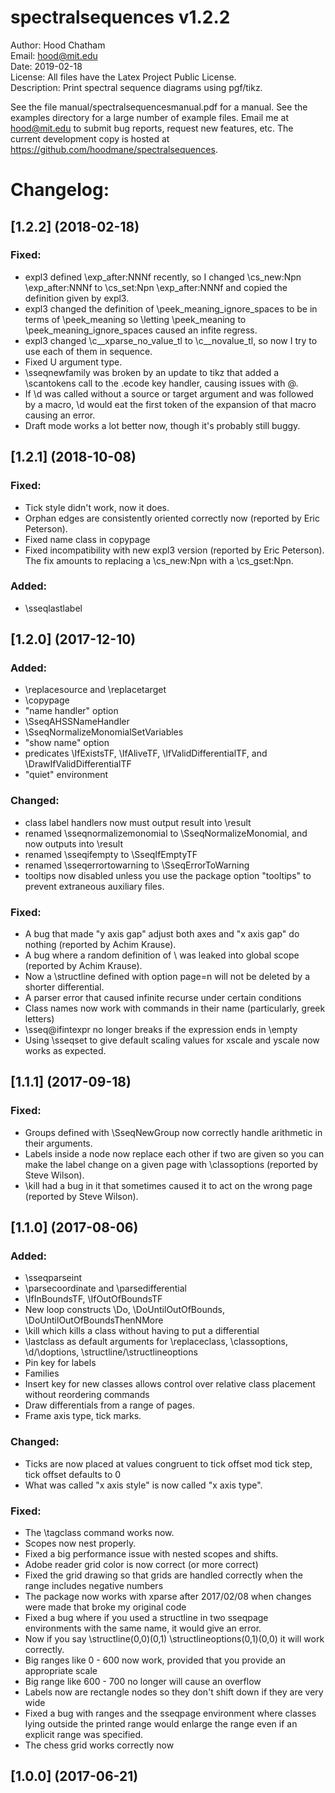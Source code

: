
spectralsequences v1.2.2
========================
Author: Hood Chatham  
Email: hood@mit.edu  
Date: 2019-02-18  
License: All files have the Latex Project Public License.  
Description: Print spectral sequence diagrams using pgf/tikz.  


See the file manual/spectralsequencesmanual.pdf for a manual. See the examples directory for a large number of example files.
Email me at hood@mit.edu to submit bug reports, request new features, etc. The current development copy is hosted at https://github.com/hoodmane/spectralsequences. 

Changelog:
==========
## [1.2.2] (2018-02-18)
### Fixed:
- expl3 defined \exp_after:NNNf recently, so I changed \cs_new:Npn \exp_after:NNNf to \cs_set:Npn \exp_after:NNNf and copied the definition given by
  expl3.
- expl3 changed the definition of \peek_meaning_ignore_spaces to be in terms of \peek_meaning so \letting \peek_meaning to \peek_meaning_ignore_spaces 
  caused an infite regress. 
- expl3 changed \c__xparse_no_value_tl to \c__novalue_tl, so now I try to use each of them in sequence.
- Fixed U argument type.
- \sseqnewfamily was broken by an update to tikz that added a \scantokens call to the .ecode key handler, causing issues with @.
- If \d was called without a source or target argument and was followed by a macro, \d would eat the first token of the expansion of that macro
  causing an error. 
- Draft mode works a lot better now, though it's probably still buggy.

## [1.2.1] (2018-10-08)
### Fixed:
- Tick style didn't work, now it does.
- Orphan edges are consistently oriented correctly now (reported by Eric Peterson).
- Fixed name class in copypage
- Fixed incompatibility with new expl3 version (reported by Eric Peterson). The fix amounts to replacing a \cs_new:Npn with a \cs_gset:Npn.

### Added:
- \sseqlastlabel

## [1.2.0] (2017-12-10)
### Added:
- \replacesource and \replacetarget
- \copypage
- "name handler" option
- \SseqAHSSNameHandler
- \SseqNormalizeMonomialSetVariables
- "show name" option
- predicates \IfExistsTF, \IfAliveTF, \IfValidDifferentialTF, and \DrawIfValidDifferentialTF
- "quiet" environment

### Changed:
- class label handlers now must output result into \result
- renamed \sseqnormalizemonomial to \SseqNormalizeMonomial, and now outputs into \result
- renamed \sseqifempty to \SseqIfEmptyTF 
- renamed \sseqerrortowarning to \SseqErrorToWarning
- tooltips now disabled unless you use the package option "tooltips" to prevent extraneous auxiliary files.

### Fixed:
- A bug that made "y axis gap" adjust both axes and "x axis gap" do nothing (reported by Achim Krause).
- A bug where a random definition of \\ was leaked into global scope (reported by Achim Krause).
- Now a \structline defined with option page=n will not be deleted by a shorter differential.
- A parser error that caused infinite recurse under certain conditions
- Class names now work with commands in their name (particularly, greek letters)
- \sseq@ifintexpr no longer breaks if the expression ends in \empty
- Using \sseqset to give default scaling values for xscale and yscale now works as expected.

    
## [1.1.1] (2017-09-18)

### Fixed:
- Groups defined with \SseqNewGroup now correctly handle arithmetic in their arguments.
- Labels inside a node now replace each other if two are given so you can make the label change on a given page with \classoptions (reported by Steve Wilson). 
- \kill had a bug in it that sometimes caused it to act on the wrong page (reported by Steve Wilson).


## [1.1.0] (2017-08-06)

### Added:
- \sseqparseint
- \parsecoordinate and \parsedifferential
- \IfInBoundsTF, \IfOutOfBoundsTF
- New loop constructs \Do, \DoUntilOutOfBounds, \DoUntilOutOfBoundsThenNMore
- \kill which kills a class without having to put a differential
- \lastclass as default arguments for \replaceclass, \classoptions, \d/\doptions, \structline/\structlineoptions
- Pin key for labels
- Families 
- Insert key for new classes allows control over relative class placement without reordering commands
- Draw differentials from a range of pages.
- Frame axis type, tick marks.

### Changed:
- Ticks are now placed at values congruent to tick offset mod tick step, tick offset defaults to 0
- What was called "x axis style" is now called "x axis type".

### Fixed: 
- The \tagclass command works now.
- Scopes now nest properly.
- Fixed a big performance issue with nested scopes and shifts. 
- Adobe reader grid color is now correct (or more correct)
- Fixed the grid drawing so that grids are handled correctly when the range includes negative numbers
- The package now works with xparse after 2017/02/08 when changes were made that broke my original code
- Fixed a bug where if you used a structline in two sseqpage environments with the same name, it would give an error. 
- Now if you say \structline(0,0)(0,1) \structlineoptions(0,1)(0,0) it will work correctly.
- Big ranges like 0 - 600 now work, provided that you provide an appropriate scale
- Big range like 600 - 700 no longer will cause an overflow
- Labels now are rectangle nodes so they don't shift down if they are very wide
- Fixed a bug with ranges and the sseqpage environment where classes lying outside the printed range would enlarge the range even if an explicit range was specified.
- The chess grid works correctly now

## [1.0.0] (2017-06-21)
